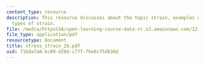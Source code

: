 ```yaml
---
content_type: resource
description: This resource discusses about the topic strain, examples of strain, and
  types of strain.
file: /media/https%3A/open-learning-course-data-rc.s3.amazonaws.com/12-524-mechanical-properties-of-rocks-fall-2005/71bda7a0bc09d20dc77f76e6cf5db36d_stress_strain_2b.pdf
file_type: application/pdf
resourcetype: Document
title: stress_strain_2b.pdf
uid: 71bda7a0-bc09-d20d-c77f-76e6cf5db36d
---
```

